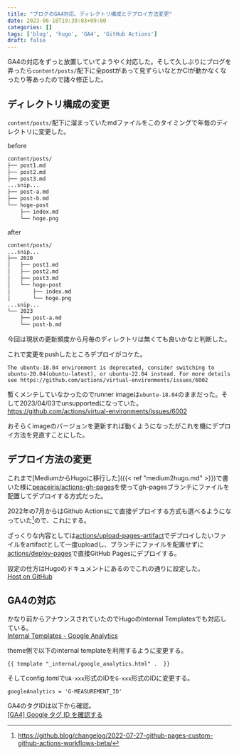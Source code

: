 ```yaml
---
title: "ブログのGA4対応、ディレクトリ構成とデプロイ方法変更"
date: 2023-06-18T19:39:03+09:00
categories: []
tags: ['blog', 'hugo', 'GA4', 'GitHub Actions']
draft: false
---
```



<!--more-->

GA4の対応をずっと放置していてようやく対応した。そして久しぶりにブログを弄ったら`content/posts/`配下に全postがあって見ずらいなとかCIが動かなくなったり等あったので諸々修正した。


## ディレクトリ構成の変更
`content/posts/`配下に溜まっていたmdファイルをこのタイミングで年毎のディレクトリに変更した。

before
```bash
content/posts/
├── post1.md
├── post2.md
├── post3.md
...snip...
├── post-a.md
├── post-b.md
└── hoge-post
    ├── index.md
    └── hoge.png
```

after
```bash
content/posts/
...snip...
├── 2020
│   ├── post1.md
│   ├── post2.md
│   ├── post3.md
│   └── hoge-post
│       ├── index.md
│       └── hoge.png
...snip...
└── 2023
    ├── post-a.md
    └── post-b.md
```
今回は現状の更新頻度から月毎のディレクトリは無くても良いかなと判断した。

これで変更をpushしたところデプロイがコケた。

```
The ubuntu-18.04 environment is deprecated, consider switching to ubuntu-20.04(ubuntu-latest), or ubuntu-22.04 instead. For more details see https://github.com/actions/virtual-environments/issues/6002
```
暫くメンテしていなかったのでrunner imageは`ubuntu-18.04`のままだった。そして2023/04/03でunsupportedになっていた。  
https://github.com/actions/virtual-environments/issues/6002

おそらくimageのバージョンを更新すれば動くようになったがこれを機にデプロイ方法を見直すことにした。


## デプロイ方法の変更

これまで[MediumからHugoに移行した]({{< ref "medium2hugo.md" >}})で書いた様に[peaceiris/actions-gh-pages](https://github.com/peaceiris/actions-gh-pages)を使ってgh-pagesブランチにファイルを配置してデプロイする方式だった。

2022年の7月からはGithub Actionsにて直接デプロイする方式も選べるようになっていた[^1]ので、これにする。

ざっくりな内容としては[actions/upload-pages-artifact](https://github.com/actions/upload-pages-artifact)でデプロイしたいファイルをartifactとして一度uploadし、ブランチにファイルを配置せずに[actions/deploy-pages](https://github.com/actions/deploy-pages)で直接GitHub Pagesにデプロイする。

設定の仕方はHugoのドキュメントにあるのでこれの通りに設定した。  
[Host on GitHub](https://gohugo.io/hosting-and-deployment/hosting-on-github/)


## GA4の対応

かなり前からアナウンスされていたのでHugoのInternal Templatesでも対応している。  
[Internal Templates - Google Analytics](https://gohugo.io/templates/internal/#google-analytics)

theme側で以下のinternal templateを利用するように変更する。
```
{{ template "_internal/google_analytics.html" .  }}
```

そしてconfig.tomlで`UA-xxx`形式のIDを`G-xxx`形式のIDに変更する。
```
googleAnalytics = 'G-MEASUREMENT_ID'
```

GA4のタグIDは以下から確認。  
[[GA4] Google タグ ID を確認する](https://support.google.com/analytics/answer/9539598?hl=ja&ref_topic=9303319&sjid=2574039662851393639-AP)

[^1]: https://github.blog/changelog/2022-07-27-github-pages-custom-github-actions-workflows-beta/ 
